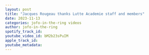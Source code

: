 ```yaml
---
layout: post
title: "Jacques Rougeau thanks Lutte Academie staff and members"
date: 2023-11-13
categories: jofo-in-the-ring videos
author: jofo-in-the-ring
spotify_track_id: 
youtube_video_id: bM2b23sPuIM
apple_track_id: 
youtube_metadata: 
---
```


